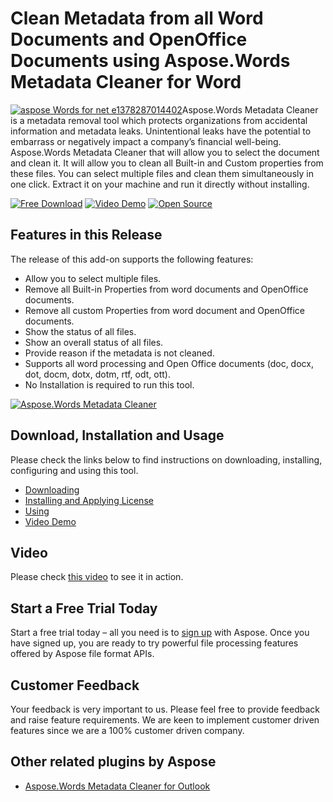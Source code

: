 # Clean Metadata from all Word Documents and OpenOffice Documents using Aspose.Words Metadata Cleaner for Word

[![aspose Words for net e1378287014402 ](https://www.aspose.com/blogs/wp-content/uploads/2013/09/aspose-Words-for-net-e1378287014402.png "Aspose.Words or .NET logo")](https://products.aspose.com/words/net)Aspose.Words Metadata Cleaner is a metadata removal tool which protects organizations from accidental information and metadata leaks. Unintentional leaks have the potential to embarrass or negatively impact a company’s financial well-being. Aspose.Words Metadata Cleaner that will allow you to select the document and clean it. It will allow you to clean all Built-in and Custom properties from these files. You can select multiple files and clean them simultaneously in one click. Extract it on your machine and run it directly without installing.

[![Free Download](https://cdn.aspose.com/Images/marketplace/free-download-icon-aspose-mp.png "Free Download")](https://asposewordsoffice.codeplex.com/releases/view/620032 "Free Download") [![Video Demo](https://cdn.aspose.com/Images/marketplace/video-demo-icon-aspose-mp.png)](https://youtu.be/eK0i8RKmCDM "Video Demo") [![Open Source](https://cdn.aspose.com/Images/marketplace/open-source-icon-aspose-mp.png "Source Code")](https://asposewordsoffice.codeplex.com/SourceControl/latest#Aspose.Words%20Metadata%20Cleaner%20for%20Word%20Processing%20Documents/ "Source Code")

## Features in this Release

The release of this add-on supports the following features:

*   Allow you to select multiple files.
*   Remove all Built-in Properties from word documents and OpenOffice documents.
*   Remove all custom Properties from word document and OpenOffice documents.
*   Show the status of all files.
*   Show an overall status of all files.
*   Provide reason if the metadata is not cleaned.
*   Supports all word processing and Open Office documents (doc, docx, dot, docm, dotx, dotm, rtf, odt, ott).
*   No Installation is required to run this tool.

[![Aspose.Words Metadata Cleaner](https://www.aspose.com/blogs/wp-content/uploads/2016/02/Screenshot-300x226.png "Aspose.Words Metadata Cleaner")](https://www.aspose.com/blogs/wp-content/uploads/2016/02/Screenshot.png)

## Download, Installation and Usage

Please check the links below to find instructions on downloading, installing, configuring and using this tool.

*   [Downloading](https://docs.aspose.com/display/wordsnet/Metadata+Cleaner+for+Word#MetadataCleanerforWord-Downloading)
*   [Installing and Applying License](https://docs.aspose.com/display/wordsnet/Metadata+Cleaner+for+Word#MetadataCleanerforWord-InstallingandApplyingLicense)
*   [Using](https://docs.aspose.com/display/wordsnet/Metadata+Cleaner+for+Word#MetadataCleanerforWord-Using)
*   [Video Demo](https://docs.aspose.com/display/wordsnet/Metadata+Cleaner+for+Word#MetadataCleanerforWord-VideoDemo)

## Video

Please check [this video](https://youtu.be/eK0i8RKmCDM) to see it in action.

## Start a Free Trial Today

Start a free trial today – all you need is to [sign up](https://id.dynabic.com/signup?clientId=prod.discourse.aspose&redirectUrl=https://forum.aspose.com/session/sso) with Aspose. Once you have signed up, you are ready to try powerful file processing features offered by Aspose file format APIs.

## Customer Feedback

Your feedback is very important to us. Please feel free to provide feedback and raise feature requirements. We are keen to implement customer driven features since we are a 100% customer driven company.

## Other related plugins by Aspose

*   [Aspose.Words Metadata Cleaner for Outlook](https://docs.aspose.com/display/wordsnet/Metadata+Cleaner+for+Outlook)
